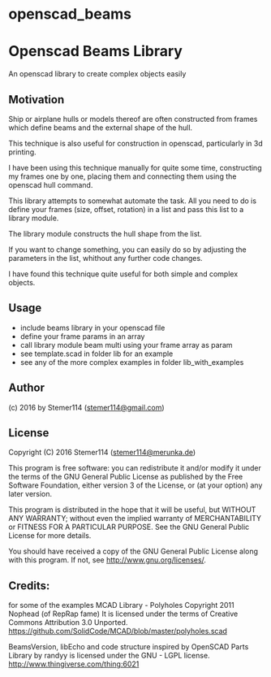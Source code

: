 # openscad_beams

Openscad Beams Library
=====

An openscad library to create complex objects easily


Motivation
-----

Ship or airplane hulls or models thereof are often constructed from frames 
which define beams and the external shape of the hull.

This technique is also useful for construction in openscad, particularly
in 3d printing.

I have been using this technique manually for quite some time, constructing 
my frames one by one, placing them and connecting them using the openscad
hull command.

This library attempts to somewhat automate the task. All you need to do is
define your frames (size, offset, rotation) in a list and pass this list 
to a library module.

The library module constructs the hull shape from the list.

If you want to change something, you can easily do so by adjusting the parameters
in the list, whithout any further code changes.

I have found this technique quite useful for both simple and complex objects.


Usage
-----

- include beams library in your openscad file
- define your frame params in an array
- call library module beam multi using your frame array as param
- see template.scad in folder lib for an example
- see any of the more complex examples in folder lib_with_examples


Author
-----

(c) 2016 by Stemer114 (stemer114@gmail.com)

License
-----

Copyright (C) 2016 Stemer114 (stemer114@merunka.de)

This program is free software: you can redistribute it and/or modify
it under the terms of the GNU General Public License as published by
the Free Software Foundation, either version 3 of the License, or
(at your option) any later version.

This program is distributed in the hope that it will be useful,
but WITHOUT ANY WARRANTY; without even the implied warranty of
MERCHANTABILITY or FITNESS FOR A PARTICULAR PURPOSE.  See the
GNU General Public License for more details.

You should have received a copy of the GNU General Public License
along with this program.  If not, see <http://www.gnu.org/licenses/>.


Credits: 
-----

 for some of the examples
 MCAD Library - Polyholes Copyright 2011 Nophead (of RepRap fame)
 It is licensed under the terms of Creative Commons Attribution 3.0 Unported.
 https://github.com/SolidCode/MCAD/blob/master/polyholes.scad

 BeamsVersion, libEcho and code structure inspired by 
 OpenSCAD Parts Library by randyy is licensed under the GNU - LGPL license. 
 http://www.thingiverse.com/thing:6021


